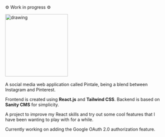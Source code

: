 ⚙️ Work in progress ⚙️

<img src="https://github.com/pawel-t-wolny/pintale/assets/146446693/05fb7288-d32b-4b86-89c4-70369879ca6f" alt="drawing" width="200"/>
<br>
<br>
A social media web application called Pintale, being a blend between Instagram and Pinterest.

Frontend is created using **React.js** and **Tailwind CSS**. Backend is based on **Sanity CMS** for simplicity.

A project to improve my React skills and try out some cool features that I have been wanting to play with for a while.

Currently working on adding the Google OAuth 2.0 authorization feature.
